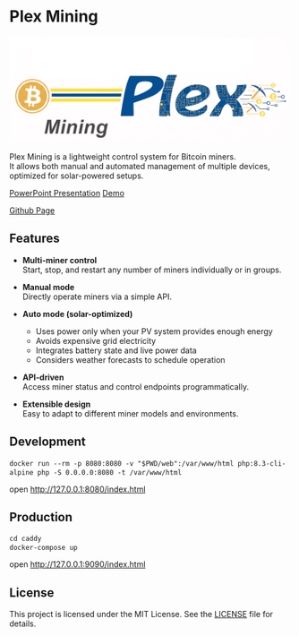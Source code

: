 # Plex Mining


![Plex Mining Logo](web/res/plexmining.png)


Plex Mining is a lightweight control system for Bitcoin miners.  
It allows both manual and automated management of multiple devices, optimized for solar-powered setups.

[PowerPoint Presentation](misc/bitcoinmining.pptx)
[Demo](https://plexmining.feuerware.com/)


[Github Page](https://alexanderthurn.github.io/plexmining/web/html/demo.html)

## Features

- **Multi-miner control**  
  Start, stop, and restart any number of miners individually or in groups.

- **Manual mode**  
  Directly operate miners via a simple API.

- **Auto mode (solar-optimized)**  
  - Uses power only when your PV system provides enough energy  
  - Avoids expensive grid electricity  
  - Integrates battery state and live power data  
  - Considers weather forecasts to schedule operation

- **API-driven**  
  Access miner status and control endpoints programmatically.

- **Extensible design**  
  Easy to adapt to different miner models and environments.


## Development 

```
docker run --rm -p 8080:8080 -v "$PWD/web":/var/www/html php:8.3-cli-alpine php -S 0.0.0.0:8080 -t /var/www/html
```

open http://127.0.0.1:8080/index.html


## Production

```
cd caddy
docker-compose up
```

open http://127.0.0.1:9090/index.html

## License

This project is licensed under the MIT License. See the [LICENSE](LICENSE) file for details.
